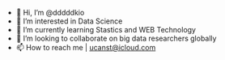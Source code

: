 - 👋 Hi, I’m @dddddkio
- 👀 I’m interested in Data Science
- 🌱 I’m currently learning Stastics and WEB Technology
- 💞️ I’m looking to collaborate on big data researchers globally
- 📫 How to reach me | ucanst@icloud.com


